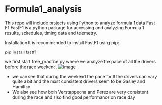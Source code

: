 # Formula1_analysis
This repo will include projects using Python to analyze formula 1 data
Fast F1
FastF1 is a python package for accessing and analyzing Formula 1 results, schedules, timing data and telemetry.

Installation
It is recommended to install FastF1 using pip:

pip install fastf1

we first start free_practice.py where we analyze the pace of all the drivers before the race weekend. 
![image](https://user-images.githubusercontent.com/32779283/235380886-733defe8-40fb-40ad-a446-9dd358b9969d.png)

- we can see that during the weekend the pace for ll the drivers can vary quite a bit and the most consistent drivers seem to be Gasley and Hamilton.
- We also see how both Verstappedna and Perez are very consistent during the race and also find good performance on race day.
